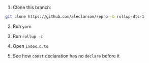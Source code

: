 1. Clone this branch:

```sh
git clone https://github.com/aleclarson/repro -b rollup-dts-1
```

2. Run `yarn`

3. Run `rollup -c`

4. Open `index.d.ts`

5. See how `const` declaration has no `declare` before it
